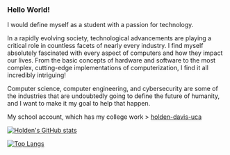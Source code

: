 ### Hello World!

I would define myself as a student with a passion for technology. 

In a rapidly evolving society, technological advancements are playing a critical role in countless facets of nearly every industry. I find myself absolutely fascinated with every aspect of computers and how they impact our lives. From the basic concepts of hardware and software to the most complex, cutting-edge implementations of computerization, I find it all incredibly intriguing! 

Computer science, computer engineering, and cybersecurity are some of the industries that are undoubtedly going to define the future of humanity, and I want to make it my goal to help that happen.

My school account, which has my college work > [holden-davis-uca](https://github.com/holden-davis-uca)

[![Holden's GitHub stats](https://github-readme-stats.vercel.app/api?username=holden-davis&theme=github_dark&count_private=true)](https://github.com/anuraghazra/github-readme-stats)

[![Top Langs](https://github-readme-stats.vercel.app/api/top-langs/?username=holden-davis&layout=compact&theme=github_dark)](https://github.com/anuraghazra/github-readme-stats)
